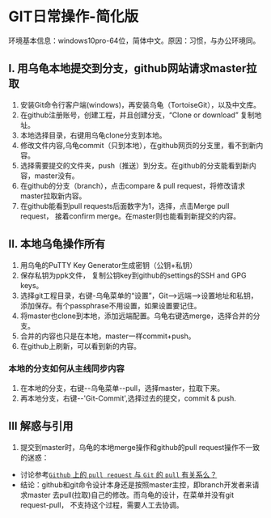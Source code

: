 # GIT日常操作-简化版
环境基本信息：windows10pro-64位，简体中文。原因：习惯，与办公环境同。

## I. 用乌龟本地提交到分支，github网站请求master拉取
1. 安装Git命令行客户端(windows)，再安装乌龟（TortoiseGit），以及中文库。
2. 在github注册账号，创建工程，并且创建分支，“Clone or download” 复制地址。
3. 本地选择目录，右键用乌龟clone分支到本地。
4. 修改文件内容,乌龟commit（只到本地），在github网页的分支里，看不到新内容。
5. 选择需要提交的文件夹，push（推送）到分支。在github的分支能看到新内容，master没有。
6. 在github的分支（branch），点击compare & pull request，将修改请求master拉取新内容。
7. 在github能看到pull requests后面数字为1，选择，点击Merge pull request，
 接着confirm merge。在master则也能看到新提交的内容。

## II. 本地乌龟操作所有
1. 用乌龟的PuTTY Key Generator生成密钥（公钥+私钥）
2. 保存私钥为ppk文件， 复制公钥key到github的settings的SSH and GPG keys。
3. 选择git工程目录，右键-乌龟菜单的“设置”，Git-->远端-->设置地址和私钥，添加保存。有个passphrase不用设置，如果设置要记住。
4. 将master也clone到本地，添加远端配置。乌龟右键选merge，选择合并的分支。
5. 合并的内容也只是在本地，master一样commit+push。
6. 在github上刷新，可以看到新的内容。

### 本地的分支如何从主线同步内容
1. 在本地的分支，右键--乌龟菜单--pull，选择master，拉取下来。
2. 再本地分支，右键--'Git-Commit',选择过去的提交，commit & push. 

## III 解惑与引用
1. 提交到master时，乌龟的本地merge操作和github的pull request操作不一致的迷惑：
 +  讨论参考[`Github` 上的 `pull request` 与 `Git` 的 `pull` 有关系么？ ](https://segmentfault.com/q/1010000002575139)
 + 结论：github和git命令设计本身还是按照master主控，即branch开发者来请求master
 去pull(拉取)自己的修改。而乌龟的设计，在菜单并没有git request-pull，
 不支持这个过程，需要人工去协调。
